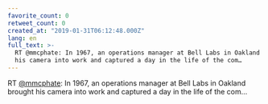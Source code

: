 ```yaml
---
favorite_count: 0
retweet_count: 0
created_at: "2019-01-31T06:12:48.000Z"
lang: en
full_text: >-
  RT @mmcphate: In 1967, an operations manager at Bell Labs in Oakland brought
  his camera into work and captured a day in the life of the com…
---
```


RT [@mmcphate](https://twitter.com/mmcphate): In 1967, an operations manager at
Bell Labs in Oakland brought his camera into work and captured a day in the life
of the com…
